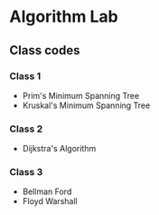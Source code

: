 # Algorithm Lab

## Class codes
### Class 1
- Prim's Minimum Spanning Tree 
- Kruskal's Minimum Spanning Tree
### Class 2
- Dijkstra's Algorithm
### Class 3
- Bellman Ford
- Floyd Warshall